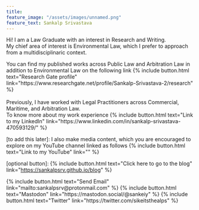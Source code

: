 ```yaml
---
title: 
feature_image: "/assets/images/unnamed.png"
feature_text: Sankalp Srivastava
---
```


<p> Hi! I am a Law Graduate with an interest in Research and Writing. 
<br>
My chief area of interest is Environmental Law, which I prefer to approach from a multidisciplinaric context. 
<br>
<div> You can find my published works across Public Law and Arbitration Law in addition to Environmental Law on the following link {% include button.html text="Research Gate profile" link="https://www.researchgate.net/profile/Sankalp-Srivastava-2/research" %} </div>
<br>
<div> Previously, I have worked with Legal Practitioners across Commercial, Maritime, and Arbitration Law. 
<br>
To know more about my work experience {% include button.html text="Link to my LinkedIn" link="https://www.linkedin.com/in/sankalp-srivastava-470593129/" %} </div>
</p>


[to add this later]: I also make media content, which you are encouraged to explore on my YouTube channel linked as follows {% include button.html text="Link to my YouTube" link="" %}


[optional button]: {% include button.html text="Click here to go to the blog" link="https://sankalpsrv.github.io/blog" %} 

<p> {% include button.html text="Send Email" link="mailto:sankalpsrv@protonmail.com" %} {% include button.html text="Mastodon" link="https://mastodon.social/@sankeiy" %} {% include button.html text="Twitter" link="https://twitter.com/sikeitsthealps" %} </p>
